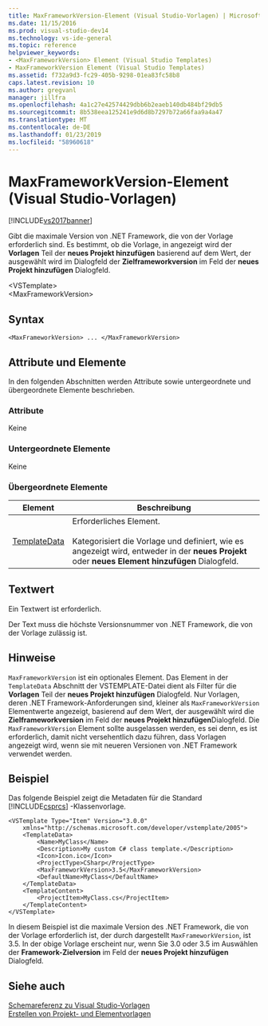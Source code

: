 ```yaml
---
title: MaxFrameworkVersion-Element (Visual Studio-Vorlagen) | Microsoft-Dokumentation
ms.date: 11/15/2016
ms.prod: visual-studio-dev14
ms.technology: vs-ide-general
ms.topic: reference
helpviewer_keywords:
- <MaxFrameworkVersion> Element (Visual Studio Templates)
- MaxFrameworkVersion Element (Visual Studio Templates)
ms.assetid: f732a9d3-fc29-405b-9298-01ea83fc58b8
caps.latest.revision: 10
ms.author: gregvanl
manager: jillfra
ms.openlocfilehash: 4a1c27e42574429dbb6b2eaeb140db484bf29db5
ms.sourcegitcommit: 8b538eea125241e9d6d8b7297b72a66faa9a4a47
ms.translationtype: MT
ms.contentlocale: de-DE
ms.lasthandoff: 01/23/2019
ms.locfileid: "58960618"
---
```

# <a name="maxframeworkversion-element-visual-studio-templates"></a>MaxFrameworkVersion-Element (Visual Studio-Vorlagen)
[!INCLUDE[vs2017banner](../includes/vs2017banner.md)]

Gibt die maximale Version von .NET Framework, die von der Vorlage erforderlich sind. Es bestimmt, ob die Vorlage, in angezeigt wird der **Vorlagen** Teil der **neues Projekt hinzufügen** basierend auf dem Wert, der ausgewählt wird im Dialogfeld der **Zielframeworkversion** im Feld der **neues Projekt hinzufügen** Dialogfeld.  
  
 \<VSTemplate>  
 \<MaxFrameworkVersion>  
  
## <a name="syntax"></a>Syntax  
  
```  
<MaxFrameworkVersion> ... </MaxFrameworkVersion>  
```  
  
## <a name="attributes-and-elements"></a>Attribute und Elemente  
 In den folgenden Abschnitten werden Attribute sowie untergeordnete und übergeordnete Elemente beschrieben.  
  
### <a name="attributes"></a>Attribute  
 Keine  
  
### <a name="child-elements"></a>Untergeordnete Elemente  
 Keine  
  
### <a name="parent-elements"></a>Übergeordnete Elemente  
  
|Element|Beschreibung|  
|-------------|-----------------|  
|[TemplateData](../extensibility/templatedata-element-visual-studio-templates.md)|Erforderliches Element.<br /><br /> Kategorisiert die Vorlage und definiert, wie es angezeigt wird, entweder in der **neues Projekt** oder **neues Element hinzufügen** Dialogfeld.|  
  
## <a name="text-value"></a>Textwert  
 Ein Textwert ist erforderlich.  
  
 Der Text muss die höchste Versionsnummer von .NET Framework, die von der Vorlage zulässig ist.  
  
## <a name="remarks"></a>Hinweise  
 `MaxFrameworkVersion` ist ein optionales Element. Das Element in der `TemplateData` Abschnitt der VSTEMPLATE-Datei dient als Filter für die **Vorlagen** Teil der **neues Projekt hinzufügen** Dialogfeld. Nur Vorlagen, deren .NET Framework-Anforderungen sind, kleiner als `MaxFrameworkVersion` Elementwerte angezeigt, basierend auf dem Wert, der ausgewählt wird die **Zielframeworkversion** im Feld der **neues Projekt hinzufügen**Dialogfeld. Die `MaxFrameworkVersion` Element sollte ausgelassen werden, es sei denn, es ist erforderlich, damit nicht versehentlich dazu führen, dass Vorlagen angezeigt wird, wenn sie mit neueren Versionen von .NET Framework verwendet werden.  
  
## <a name="example"></a>Beispiel  
 Das folgende Beispiel zeigt die Metadaten für die Standard [!INCLUDE[csprcs](../includes/csprcs-md.md)] -Klassenvorlage.  
  
```  
<VSTemplate Type="Item" Version="3.0.0"  
    xmlns="http://schemas.microsoft.com/developer/vstemplate/2005">  
    <TemplateData>  
        <Name>MyClass</Name>  
        <Description>My custom C# class template.</Description>  
        <Icon>Icon.ico</Icon>  
        <ProjectType>CSharp</ProjectType>  
        <MaxFrameworkVersion>3.5</MaxFrameworkVersion>  
        <DefaultName>MyClass</DefaultName>  
    </TemplateData>  
    <TemplateContent>  
        <ProjectItem>MyClass.cs</ProjectItem>  
    </TemplateContent>  
</VSTemplate>  
```  
  
 In diesem Beispiel ist die maximale Version des .NET Framework, die von der Vorlage erforderlich ist, der durch dargestellt `MaxFrameworkVersion`, ist 3.5. In der obige Vorlage erscheint nur, wenn Sie 3.0 oder 3.5 im Auswählen der **Framework-Zielversion** im Feld der **neues Projekt hinzufügen** Dialogfeld.  
  
## <a name="see-also"></a>Siehe auch  
 [Schemareferenz zu Visual Studio-Vorlagen](../extensibility/visual-studio-template-schema-reference.md)   
 [Erstellen von Projekt- und Elementvorlagen](../ide/creating-project-and-item-templates.md)
